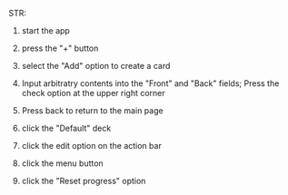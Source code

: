 STR:

1. start the app

2. press the "+" button

3. select the "Add" option to create a card

4. Input arbitratry contents into the "Front" and "Back" fields; Press the check option at the upper right corner

5. Press back to return to the main page

6. click the "Default" deck

7. click the edit option on the action bar

8. click the menu button

9. click the "Reset progress" option



